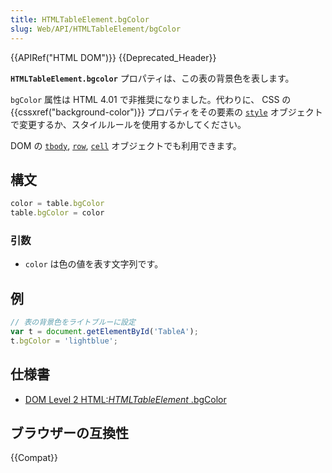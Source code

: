 ```yaml
---
title: HTMLTableElement.bgColor
slug: Web/API/HTMLTableElement/bgColor
---
```

{{APIRef("HTML DOM")}} {{Deprecated_Header}}

**`HTMLTableElement.bgcolor`** プロパティは、この表の背景色を表します。

`bgColor` 属性は HTML 4.01 で非推奨になりました。代わりに、 CSS の {{cssxref("background-color")}} プロパティをその要素の [`style`](/ja/docs/Web/API/HTMLElement/style) オブジェクトで変更するか、スタイルルールを使用するかしてください。

DOM の [`tbody`](/ja/docs/Web/API/HTMLTableElement/tBodies), [`row`](/ja/docs/Web/API/HTMLTableElement/rows), [`cell`](/ja/docs/DOM/table.cells) オブジェクトでも利用できます。

## 構文

```js
color = table.bgColor
table.bgColor = color
```

### 引数

- `color` は色の値を表す文字列です。

## 例

```js
// 表の背景色をライトブルーに設定
var t = document.getElementById('TableA');
t.bgColor = 'lightblue';
```

## 仕様書

- [DOM Level 2
  HTML:_HTMLTableElement_ .bgColor](https://www.w3.org/TR/DOM-Level-2-HTML/html.html#ID-83532985)

## ブラウザーの互換性

{{Compat}}
